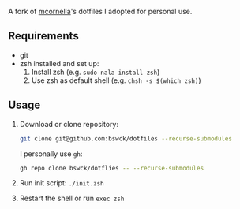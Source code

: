 A fork of [mcornella](https://github.com/mcornella)'s dotfiles I adopted for personal use.

## Requirements

- git
- zsh installed and set up:
  1. Install zsh (e.g. `sudo nala install zsh`)
  2. Use zsh as default shell (e.g. `chsh -s $(which zsh)`)

## Usage

1. Download or clone repository:

   ```sh
   git clone git@github.com:bswck/dotfiles --recurse-submodules
   ```

   I personally use `gh`:
   ```sh
   gh repo clone bswck/dotflies -- --recurse-submodules
   ```

2. Run init script: `./init.zsh`

3. Restart the shell or run `exec zsh`
